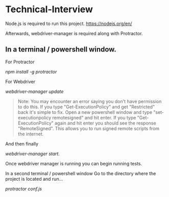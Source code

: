 ﻿# Technical-Interview

Node.js is required to run this project.
https://nodejs.org/en/

Afterwards, webdriver-manager is required along with Protractor.

## In a terminal / powershell window.

For Protractor

*npm install -g protractor*

For Webdriver

*webdriver-manager update*

> Note: You may encounter an error saying you don't have permission to do this.  If you type "Get-ExecutionPolicy" and get "Restricted" back it's simple to fix.
> Open a new powershell window and type "set-executionpolicy remotesigned" and hit enter.  If you type "Get-ExecutionPolicy" again and hit enter you should see the response
> "RemoteSigned".  This allows you to run signed remote scripts from the internet.

And then finally

*webdriver-manager start.*

Once webdriver manager is running you can begin running tests.

In a second terminal / powershell window
Go to the directory where the project is located and run...

*protractor conf.js*
